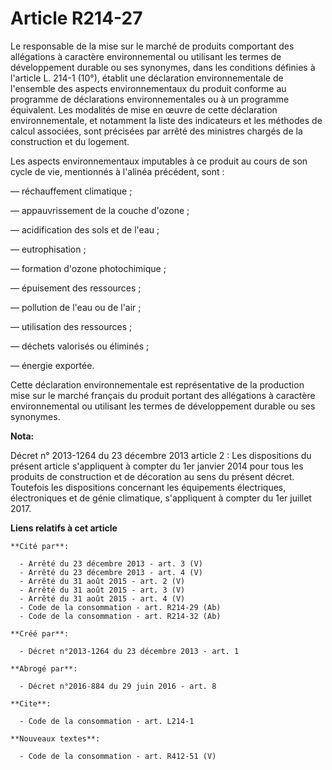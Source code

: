 # Article R214-27

Le responsable de la mise sur le marché de produits comportant des allégations à caractère environnemental ou utilisant les
termes de développement durable ou ses synonymes, dans les conditions définies à l'article L. 214-1 (10°), établit une
déclaration environnementale de l'ensemble des aspects environnementaux du produit conforme au programme de déclarations
environnementales ou à un programme équivalent. Les modalités de mise en œuvre de cette déclaration environnementale, et
notamment la liste des indicateurs et les méthodes de calcul associées, sont précisées par arrêté des ministres chargés de la
construction et du logement. 

Les aspects environnementaux imputables à ce produit au cours de son cycle de vie, mentionnés à l'alinéa précédent, sont : 

― réchauffement climatique ; 

― appauvrissement de la couche d'ozone ; 

― acidification des sols et de l'eau ; 

― eutrophisation ; 

― formation d'ozone photochimique ; 

― épuisement des ressources ; 

― pollution de l'eau ou de l'air ; 

― utilisation des ressources ; 

― déchets valorisés ou éliminés ; 

― énergie exportée. 

Cette déclaration environnementale est représentative de la production mise sur le marché français du produit portant des
allégations à caractère environnemental ou utilisant les termes de développement durable ou ses synonymes.

**Nota:**

Décret n° 2013-1264 du 23 décembre 2013 article 2 : Les dispositions du  présent article s'appliquent à compter du 1er
janvier 2014 pour tous les  produits de construction et de décoration au sens du présent décret.  Toutefois les dispositions
concernant les équipements électriques,  électroniques et de génie climatique, s'appliquent à compter du 1er  juillet 2017.

**Liens relatifs à cet article**

	**Cité par**:

	  - Arrêté du 23 décembre 2013 - art. 3 (V)
	  - Arrêté du 23 décembre 2013 - art. 4 (V)
	  - Arrêté du 31 août 2015 - art. 2 (V)
	  - Arrêté du 31 août 2015 - art. 3 (V)
	  - Arrêté du 31 août 2015 - art. 4 (V)
	  - Code de la consommation - art. R214-29 (Ab)
	  - Code de la consommation - art. R214-32 (Ab)

	**Créé par**:

	  - Décret n°2013-1264 du 23 décembre 2013 - art. 1

	**Abrogé par**:

	  - Décret n°2016-884 du 29 juin 2016 - art. 8

	**Cite**:

	  - Code de la consommation - art. L214-1

	**Nouveaux textes**:

	  - Code de la consommation - art. R412-51 (V)
